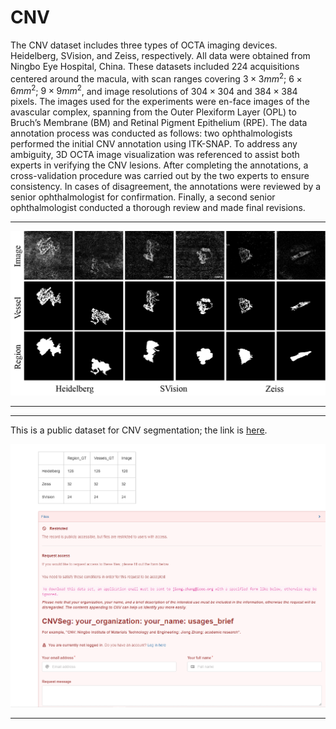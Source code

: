 # CNV
The CNV dataset includes three types of OCTA imaging devices. Heidelberg, SVision, and Zeiss, respectively. All data were obtained from Ningbo Eye Hospital, China. These datasets included 224 acquisitions centered around the macula, with scan ranges covering 
$3 \times 3mm^2$; $6 \times 6mm^2$; $9 \times 9mm^2$, and image resolutions of $304 \times 304$ and $384 \times 384$ pixels. The images used for the experiments were en-face images of the avascular complex, spanning from the Outer Plexiform Layer (OPL) to Bruch’s Membrane (BM) and Retinal Pigment Epithelium (RPE). 
The data annotation process was conducted as follows: two ophthalmologists performed the initial CNV annotation using ITK-SNAP. To address any ambiguity, 3D OCTA image visualization was referenced to assist both experts in verifying the CNV lesions. After completing the annotations, a cross-validation procedure was carried out by the two experts to ensure consistency. In cases of disagreement, the annotations were reviewed by a senior ophthalmologist for confirmation. Finally, a second senior ophthalmologist conducted a thorough review and made final revisions. 


****

![image](https://github.com/jiongzhang-john/CNV/blob/main/images/dataset.png)
****




****

This is a public dataset for CNV segmentation; the link is [here](https://zenodo.org/records/13895504). 

![image](https://github.com/jiongzhang-john/CNV/blob/main/images/CNVdataset.png)

****
